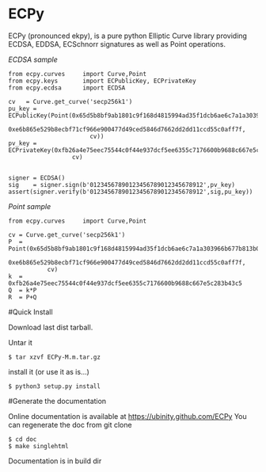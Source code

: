 # ECPy

ECPy (pronounced ekpy), is a pure python Elliptic Curve library providing 
ECDSA, EDDSA, ECSchnorr signatures as well as Point operations.

_ECDSA sample_

    from ecpy.curves     import Curve,Point
    from ecpy.keys       import ECPublicKey, ECPrivateKey
    from ecpy.ecdsa      import ECDSA
    
    cv   = Curve.get_curve('secp256k1')
    pu_key = ECPublicKey(Point(0x65d5b8bf9ab1801c9f168d4815994ad35f1dcb6ae6c7a1a303966b677b813b00,
                           0xe6b865e529b8ecbf71cf966e900477d49ced5846d7662dd2dd11ccd55c0aff7f,
                           cv))
    pv_key = ECPrivateKey(0xfb26a4e75eec75544c0f44e937dcf5ee6355c7176600b9688c667e5c283b43c5,
                      cv)
    
    
    signer = ECDSA()
    sig    = signer.sign(b'01234567890123456789012345678912',pv_key)
    assert(signer.verify(b'01234567890123456789012345678912',sig,pu_key))


_Point sample_

    from ecpy.curves     import Curve,Point
    
    cv = Curve.get_curve('secp256k1')
    P  = Point(0x65d5b8bf9ab1801c9f168d4815994ad35f1dcb6ae6c7a1a303966b677b813b00,
               0xe6b865e529b8ecbf71cf966e900477d49ced5846d7662dd2dd11ccd55c0aff7f,
               cv)
    k  = 0xfb26a4e75eec75544c0f44e937dcf5ee6355c7176600b9688c667e5c283b43c5
    Q  = k*P
    R  = P+Q
    
#Quick Install

Download last dist tarball.

Untar it

    $ tar xzvf ECPy-M.m.tar.gz

install it (or use it as is...)

    $ python3 setup.py install

#Generate the documentation

Online documentation is available at https://ubinity.github.com/ECPy 
You can regenerate the doc from git clone

    $ cd doc
    $ make singlehtml

Documentation is in build dir




